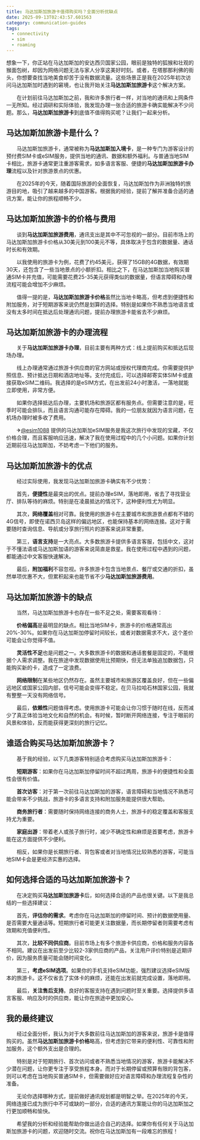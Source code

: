 ```yaml
---
title: 马达加斯加旅游卡值得购买吗？全面分析优缺点
date: 2025-09-13T02:43:57.601563
category: communication-guides
tags:
  - connectivity
  - sim
  - roaming
---
```


想象一下，你正站在马达加斯加的安达西贝国家公园，眼前是独特的狐猴和壮观的猴面包树，却因为网络问题无法与家人分享这美好时刻。或者，在塔那那利佛的街头，你想要查找当地美食却苦于没有数据流量。这些场景正是我在2025年初次访问马达加斯加时遇到的窘境，也让我开始关注**马达加斯加旅游卡**这个解决方案。

　　在计划前往马达加斯加之前，我和许多旅行者一样，对当地的通讯和上网条件一无所知。经过调研和实际体验，我发现办理一张合适的旅游卡确实能解决不少问题。那么，**马达加斯加旅游卡**到底值不值得购买呢？让我们一起来分析。

## 马达加斯加旅游卡是什么？

　　马达加斯加旅游卡，通常被称为**马达加斯加入境卡**，是一种专门为游客设计的预付费SIM卡或eSIM服务，提供当地的通讯、数据和额外福利。与普通当地SIM卡相比，旅游卡通常更注重游客需求，如多语言客服、便捷的**马达加斯加旅游卡办理**流程以及针对旅游景点的优惠。

　　在2025年的今天，随着国际旅游的全面恢复，马达加斯加作为非洲独特的旅游目的地，吸引了越来越多的中国游客。根据我的经验，提前了解并准备合适的通讯方案，能让你的旅程顺畅不少。

## 马达加斯加旅游卡的价格与费用

　　谈到**马达加斯加旅游费用**，通讯支出是其中不可忽视的一部分。目前市场上的马达加斯加旅游卡价格从30美元到100美元不等，具体取决于包含的数据量、通话时长和有效期。

　　以我使用的旅游卡为例，花费了约45美元，获得了15GB的4G数据，有效期30天，还包含了一些当地景点的小额折扣。相比之下，在马达加斯加当地购买普通SIM卡并充值，可能需要花费25-35美元获得类似的数据量，但语言障碍和办理流程可能会增加不少麻烦。

　　值得一提的是，**马达加斯加旅游卡价格**虽然比当地卡略高，但考虑到便捷性和附加服务，对于短期游客来说仍然是划算的选择。特别是如果你不熟悉当地语言或没有太多时间在抵达后处理通讯问题，提前办理旅游卡能省去不少麻烦。

## 马达加斯加旅游卡的办理流程

　　关于**马达加斯加旅游卡办理**，目前主要有两种方式：线上提前购买和抵达后现场办理。

　　线上办理通常通过旅游卡供应商的官方网站或授权代理商完成。你需要提供护照信息、预计抵达日期和酒店地址等。支付完成后，可以选择邮寄实体SIM卡或直接获取eSIM二维码。我选择的是eSIM方式，在出发前24小时激活，一落地就能立即使用，非常方便。

　　如果你选择抵达后办理，主要机场和旅游区都有服务点。但需要注意的是，旺季时可能会排队，而且语言沟通可能存在障碍。我的一位朋友就因为语言问题，在机场办理时被多收了费用。

　　✈[@esim1088](https://t.me/s/esim1088) 提供的马达加斯加eSIM服务是我这次旅行中发现的宝藏，不仅价格合理，而且客服响应迅速，解决了我在使用过程中的几个小问题。如果你计划近期前往马达加斯加，不妨考虑一下他们的服务。

## 马达加斯加旅游卡的优点

　　经过实际使用，我发现马达加斯加旅游卡确实有不少优势：

　　首先，**便捷性**是最突出的优点。提前办理eSIM，落地即用，省去了寻找营业厅、排队等待的麻烦。特别是在凌晨抵达的情况下，这种便利性尤为明显。

　　其次，**网络覆盖**相对可靠。我使用的旅游卡在主要城市和旅游景点都有不错的4G信号，即使在诺西贝岛这样的偏远地区，也能保持基本的网络连接。这对于需要随时查询信息、导航或分享旅行照片的游客来说非常重要。

　　第三，**语言支持**是一大亮点。大多数旅游卡提供多语言客服，包括中文，这对于不懂法语或马达加斯加语的游客来说简直是救星。我在使用过程中遇到的问题，都能通过中文客服快速解决。

　　最后，**附加福利**不容忽视。许多旅游卡包含当地景点、餐厅或交通的折扣，虽然单项优惠不大，但累积起来也能节省不少**马达加斯加旅游费用**。

## 马达加斯加旅游卡的缺点

　　当然，马达加斯加旅游卡也存在一些不足之处，需要客观看待：

　　**价格偏高**是最明显的缺点。相比当地SIM卡，旅游卡的价格通常高出20%-30%。如果你在马达加斯加停留时间较长，或者对数据需求不大，这个差价可能会让你觉得不值。

　　**灵活性不足**也是问题之一。大多数旅游卡的数据和通话套餐是固定的，不能根据个人需求调整。我在旅途中发现数据使用比预期快，但无法单独追加数据包，只能购买新的卡，造成了一定浪费。

　　**网络限制**在某些地区仍然存在。虽然主要城市和旅游区覆盖良好，但在一些偏远地区或国家公园内部，信号可能会变得不稳定。在贝马拉哈石林国家公园，我就有整整一天没有网络信号。

　　最后，**依赖性**问题值得考虑。使用旅游卡可能会让你习惯于随时在线，反而减少了真正体验当地文化和自然的机会。有时候，暂时断开网络连接，专注于眼前的风景和体验，反而能获得更深刻的旅行记忆。

## 谁适合购买马达加斯加旅游卡？

　　基于我的经验，以下几类游客特别适合考虑购买马达加斯加旅游卡：

　　**短期游客**：如果你在马达加斯加停留时间不超过两周，旅游卡的便捷性和全面性会很有价值。

　　**首次访客**：对于第一次前往马达加斯加的游客，语言障碍和当地情况不熟悉可能会带来不少挑战，旅游卡的多语言支持和附加服务能提供很大帮助。

　　**商务旅行者**：需要随时保持网络连接的商务人士，旅游卡的稳定覆盖和客服支持尤为重要。

　　**家庭出游**：带着老人或孩子旅行时，减少不确定性和麻烦是首要考虑，旅游卡能在这方面提供不少便利。

　　相反，如果你是长期旅行者、背包客或者对当地情况比较熟悉的游客，可能当地SIM卡会是更经济实惠的选择。

## 如何选择合适的马达加斯加旅游卡？

　　在决定购买**马达加斯加旅游卡**后，如何选择合适的产品也很关键。以下是我总结的一些选择建议：

　　首先，**评估你的需求**。考虑你在马达加斯加的停留时间、预计的数据使用量、是否需要大量通话等。短期旅行者可能更关注数据量，而长期停留者则需要考虑有效期和充值便利性。

　　其次，**比较不同供应商**。目前市场上有多个旅游卡供应商，价格和服务内容各不相同。建议在出发前至少比较2-3家供应商的产品，关注用户评价特别是近期评价，因为服务质量可能会随时间变化。

　　第三，**考虑eSIM选项**。如果你的手机支持eSIM功能，强烈建议选择eSIM版本的旅游卡。这不仅省去了实体卡的麻烦，还能在出发前就完成设置，落地即用。

　　最后，**关注售后支持**。良好的客服支持在遇到问题时至关重要。选择提供多语言客服、响应及时的供应商，能让你在旅途中更加安心。

## 我的最终建议

　　经过全面分析，我认为对于大多数前往马达加斯加的游客来说，旅游卡是值得购买的。虽然**马达加斯加旅游卡价格**略高，但考虑到它带来的便利性、可靠性和附加服务，这个额外支出是合理的。

　　特别是对于短期旅行、首次访问或者不熟悉当地情况的游客，旅游卡能解决不少潜在问题，让你更专注于享受旅程本身。而对于长期停留或预算有限的背包客，则可以考虑在当地购买普通SIM卡，但需要做好应对语言障碍和办理流程复杂性的准备。

　　无论你选择哪种方式，提前做好通讯规划都是明智之举。在2025年的今天，网络连接已成为旅行中不可或缺的一部分，合适的通讯方案能让你的马达加斯加之行更加顺畅和愉快。

　　希望我的分析和经验能帮助你做出适合自己的选择。如果你有任何关于马达加斯加旅游卡的问题，欢迎随时交流。祝你在马达加斯加有一段难忘的旅程！